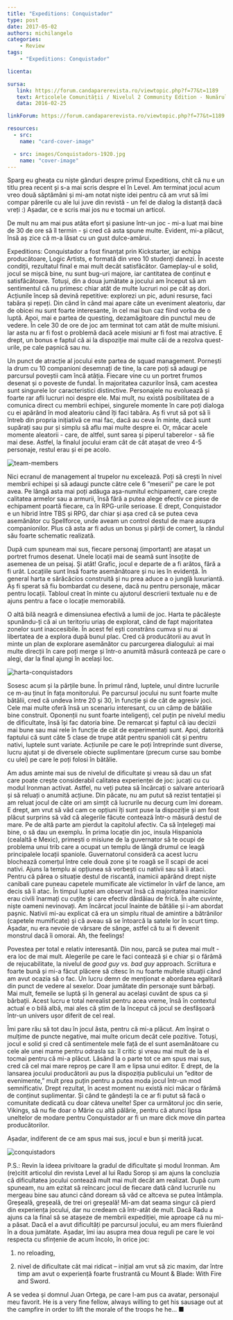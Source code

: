 ```yaml
---
title: "Expeditions: Conquistador"
type: post
date: 2017-05-02
authors: michilangelo
categories:
    - Review
tags:
    - "Expeditions: Conquistador"

licenta: 

sursa:
   link: https://forum.candaparerevista.ro/viewtopic.php?f=77&t=1189
   text: Articolele Comunității / Nivelul 2 Community Edition - Numărul 1
   data: 2016-02-25

linkForum: https://forum.candaparerevista.ro/viewtopic.php?f=77&t=1189

resources:
  - src: 
    name: "card-cover-image"

  - src: images/Conquistadors-1920.jpg
    name: "cover-image"
---
```

Sparg eu gheața cu niște gânduri despre primul Expeditions, chit că nu e un titlu prea recent și s-a mai scris despre el în Level. Am terminat jocul acum vreo două săptămâni și mi-am notat niște idei pentru că am vrut să îmi compar părerile cu ale lui juve din revistă - un fel de dialog la distanță dacă vreți :) Așadar, ce e scris mai jos nu e tocmai un articol.

De mult nu am mai pus atâta efort și pasiune într-un joc - mi-a luat mai bine de 30 de ore să îl termin - și cred că asta spune multe. Evident, mi-a plăcut, însă aș zice că m-a lăsat cu un gust dulce-amărui.

Expeditions: Conquistador a fost finanțat prin Kickstarter, iar echipa producătoare, Logic Artists, e formată din vreo 10 studenți danezi. În aceste condiții, rezultatul final e mai mult decât satisfăcător. Gameplay-ul e solid, jocul se mișcă bine, nu sunt bug-uri majore, iar cantitatea de conținut e satisfăcătoare. Totuși, din a doua jumătate a jocului am început să am sentimentul că nu primesc chiar atât de multe lucruri noi pe cât aș dori. Acțiunile încep să devină repetitive: explorezi un pic, aduni resurse, faci tabăra și repeți. Din când în când mai apare câte un eveniment aleatoriu, dar de obicei nu sunt foarte interesante, în cel mai bun caz fiind vorba de o luptă. Apoi, mai e partea de questing, dezamăgitoare din punctul meu de vedere. În cele 30 de ore de joc am terminat tot cam atât de multe misiuni. Iar asta nu ar fi fost o problemă dacă acele misiuni ar fi fost mai atractive. E drept, un bonus e faptul că ai la dispoziție mai multe căi de a rezolva quest-urile, pe cale pașnică sau nu.

Un punct de atracție al jocului este partea de squad management. Pornești la drum cu 10 companioni desemnați de tine, la care poți să adaugi pe parcursul poveștii cam încă atâția. Fiecare vine cu un portret frumos desenat și o poveste de fundal. În majoritatea cazurilor însă, cam acestea sunt singurele lor caracteristici distinctive. Personajele nu evoluează și foarte rar afli lucruri noi despre ele. Mai mult, nu există posibilitatea de a comunica direct cu membrii echipei, singurele momente în care poți dialoga cu ei apărând în mod aleatoriu când îți faci tabăra. Aș fi vrut să pot să îi întreb din propria inițiativă ce mai fac, dacă au ceva în minte, dacă sunt supărați sau pur și simplu să aflu mai multe despre ei. Or, măcar acele momente aleatorii - care, de altfel, sunt sarea și piperul taberelor - să fie mai dese. Astfel, la finalul jocului eram cât de cât atașat de vreo 4-5 personaje, restul erau și ei pe acolo.

![team-members](gallery/EquipmentScreen01.jpg)

Nici ecranul de management al trupelor nu excelează. Poți să crești în nivel membrii echipei și să adaugi puncte către cele 6 ”meserii” pe care le pot avea. Pe lângă asta mai poți adăuga așa-numitul echipament, care crește calitatea armelor sau a armurii, însă fără a putea alege efectiv ce piese de echipament poartă fiecare, ca în RPG-urile serioase. E drept, Conquistador e un hibrid între TBS și RPG, dar chiar și așa cred că se putea ceva asemănător cu Spellforce, unde aveam un control destul de mare asupra companionilor. Plus că asta ar fi adus un bonus și părții de comerț, la rândul său foarte schematic realizată.

După cum spuneam mai sus, fiecare personaj (important) are atașat un portret frumos desenat. Unele locații mai de seamă sunt însoțite de asemenea de un peisaj. Și atât! Grafic, jocul e departe de a fi arătos, fără a fi urât. Locațiile sunt însă foarte asemănătoare și nu ies în evidență. În general harta e sărăcăcios construită și nu prea aduce a o junglă luxuriantă. Aș fi sperat să fiu bombardat cu desene, dacă nu pentru personaje, măcar pentru locații. Tabloul creat în minte cu ajutorul descrierii textuale nu e de ajuns pentru a face o locație memorabilă.

O altă bilă neagră e dimensiunea efectivă a lumii de joc. Harta te păcălește spunându-ți că ai un teritoriu uriaș de explorat, când de fapt majoritatea zonelor sunt inaccesibile. În acest fel ești constrâns cumva și nu ai libertatea de a explora după bunul plac. Cred că producătorii au avut în minte un plan de explorare asemănător cu parcurgerea dialogului: ai mai multe direcții în care poți merge și într-o anumită măsură contează pe care o alegi, dar la final ajungi în același loc.

![harta-conquistadors](images/Conquistadors-harta.jpg)

Sosesc acum și la părțile bune. În primul rând, luptele, unul dintre lucrurile ce m-au ținut în fața monitorului. Pe parcursul jocului nu sunt foarte multe bătălii, cred că undeva între 20 și 30, în funcție și de cât de agresiv joci. Cele mai multe oferă însă un scenariu interesant, cu un câmp de bătălie bine construit. Oponenții nu sunt foarte inteligenți, cel puțin pe nivelul mediu de dificultate, însă își fac datoria bine. De remarcat și faptul că iau decizii mai bune sau mai rele în funcție de cât de experimentați sunt. Apoi, datorită faptului că sunt câte 5 clase de trupe atât pentru spanioli cât și pentru nativi, luptele sunt variate. Acțiunile pe care le poți întreprinde sunt diverse, lucru ajutat și de diversele obiecte suplimentare (precum curse sau bombe cu ulei) pe care le poți folosi în bătălie.

Am adus aminte mai sus de nivelul de dificultate și vreau să dau un sfat care poate crește considerabil calitatea experienței de joc: jucați cu cu modul Ironman activat. Astfel, nu veți putea să încărcați o salvare anterioară și să reluați o anumită acțiune. Din păcate, nu am putut să rezist tentației și am reluat jocul de câte ori am simțit că lucrurile nu decurg cum îmi doream. E drept, am vrut să văd cam ce opțiuni îți sunt puse la dispoziție și am fost plăcut surprins să văd că alegerile făcute contează într-o măsură destul de mare. Pe de altă parte am pierdut la capitolul afectiv. Ca să înțelegeți mai bine, o să dau un exemplu. În prima locație din joc, insula Hispaniola (cealaltă e Mexic), primești o misiune de la guvernator să te ocupi de problema unui trib care a ocupat un templu de lângă drumul ce leagă principalele locații spaniole. Guvernatorul consideră ca acest lucru blochează comerțul între cele două zone și te roagă se îl scapi de acei nativi. Ajuns la templu ai opțiunea să vorbești cu nativii sau să îi ataci. Pentru că părea o situație destul de riscantă, inamicii apărând drept niște canibali care puneau capetele mumificate ale victimelor în vârf de lance, am decis să îi atac. În timpul luptei am observat însă că majoritatea inamicilor erau civili înarmați cu cuțite și care efectiv dârdâiau de frică. În alte cuvinte, niște oameni nevinovați. Am încărcat jocul înainte de bătălie și i-am abordat pașnic. Nativii mi-au explicat că era un simplu ritual de amintire a bătrânilor (capetele mumificate) și că aveau să se întoarcă la satele lor în scurt timp. Așadar, nu era nevoie de vărsare de sânge, astfel că tu ai fi devenit monstrul dacă îi omorai. Ah, the feelings!

Povestea per total e relativ interesantă. Din nou, parcă se putea mai mult - era loc de mai mult. Alegerile pe care le faci contează și e chiar și o fărâmă de rejucabilitate, la nivelul de _good guy vs. bad guy_ approach. Scriitura e foarte bună și mi-a făcut plăcere să citesc în nu foarte multele situații când am avut ocazia să o fac. Un lucru demn de menționat e abordarea egalitară din punct de vedere al sexelor. Doar jumătate din personaje sunt bărbați. Mai mult, femeile se luptă și în general au același cuvânt de spus ca și bărbații. Acest lucru e total nerealist pentru acea vreme, însă în contextul actual e o bilă albă, mai ales că știm de la început că jocul se desfășoară într-un univers ușor diferit de cel real.

Îmi pare rău să tot dau în jocul ăsta, pentru că mi-a plăcut. Am înșirat o mulțime de puncte negative, mai multe oricum decât cele pozitive. Totuși, jocul e solid și cred că sentimentele mele față de el sunt asemănătoare cu cele ale unei mame pentru odrasla sa: îl critic și vreau mai mult de la el tocmai pentru că mi-a plăcut. Lăsând la o parte tot ce am spus mai sus, cred că cel mai mare reproș pe care îl am e lipsa unui editor. E drept, de la lansarea jocului producătorii au pus la dispoziția publicului un ”editor de evenimente,” mult prea puțin pentru a putea moda jocul într-un mod semnificativ. Drept rezultat, în acest moment nu există nici măcar o fărâmă de conținut suplimentar. Și când te gândești la ce ar fi putut să facă o comunitate dedicată cu doar câteva unelte! Sper ca următorul joc din serie, Vikings, să nu fie doar o Mărie cu altă pălărie, pentru că atunci lipsa uneltelor de modare pentru Conquistador ar fi un mare dick move din partea producătorilor.

Așadar, indiferent de ce am spus mai sus, jocul e bun și merită jucat.

![conquistadors](images/989.jpg)

P.S.: Revin la ideea privitoare la gradul de dificultate și modul Ironman. Am (re)citit articolul din revista Level al lui Radu Sorop și am ajuns la concluzia că dificultatea jocului contează mult mai mult decât am realizat. După cum spuneam, nu am ezitat să reîncarc jocul de fiecare dată când lucrurile nu mergeau bine sau atunci când doream să văd ce altceva se putea întâmpla. Greșeală, greșeală, de trei ori greșeală! Mi-am dat seama singur că pierd din experiența jocului, dar nu credeam că într-atât de mult. Dacă Radu a ajuns ca la final să se atașeze de membrii expediției, mie aproape că nu mi-a păsat. Dacă el a avut dificultăți pe parcursul jocului, eu am mers fluierând în a doua jumătate. Așadar, îmi iau asupra mea doua reguli pe care le voi respecta cu sfințenie de acum încolo, în orice joc:

1. no reloading,

2. nivel de dificultate cât mai ridicat – inițial am vrut să zic maxim, dar între timp am avut o experiență foarte frustrantă cu Mount & Blade: With Fire and Sword.

A se vedea și domnul Juan Ortega, pe care l-am pus ca avatar, personajul meu favorit. He is a very fine fellow, always willing to get his sausage out at the campfire in order to lift the morale of the troops he he... ■